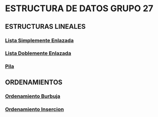# ESTRUCTURA DE DATOS GRUPO 27

##  ESTRUCTURAS LINEALES
### [Lista Simplemente Enlazada](https://tytusdb.github.io/tytusds/20211SVAC/G27/Lineal_Structures/simple_list.html)
### [Lista Doblemente Enlazada](https://tytusdb.github.io/tytusds/20211SVAC/G27/Lineal_Structures/double_list.html)
### [Pila](https://tytusdb.github.io/tytusds/20211SVAC/G27/Lineal_Structures/Pila.html)

## ORDENAMIENTOS
### [Ordenamiento Burbuja](https://tytusdb.github.io/tytusds/20211SVAC/G27/ordenamientos/bubleSort.html)
### [Ordenamiento Insercion](https://tytusdb.github.io/tytusds/20211SVAC/G27/ordenamientos/insertionSort.html)
